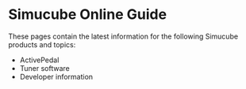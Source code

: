 # Simucube Online Guide

These pages contain the latest information for the following Simucube products and topics:

- ActivePedal
- Tuner software
- Developer information
